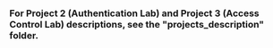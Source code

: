 ### For Project 2 (Authentication Lab) and Project 3 (Access Control Lab) descriptions, see the "projects_description" folder.
